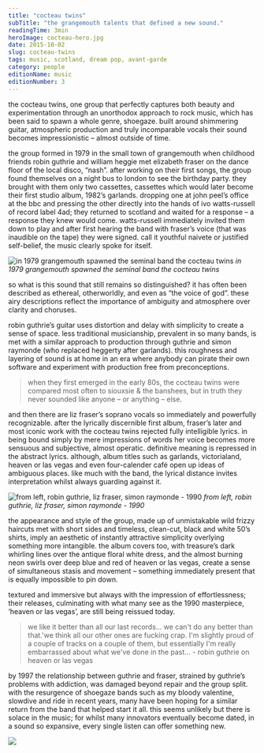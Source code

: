 ```yaml
---
title: "cocteau twins"
subTitle: "the grangemouth talents that defined a new sound."
readingTime: 3min
heroImage: cocteau-hero.jpg
date: 2015-10-02
slug: cocteau-twins
tags: music, scotland, dream pop, avant-garde
category: people
editionName: music
editionNumber: 3
---
```


the cocteau twins, one group that perfectly captures both beauty and experimentation through an unorthodox approach to rock music, which has been said to spawn a whole genre, shoegaze. built around shimmering guitar, atmospheric production and truly incomparable vocals their sound becomes impressionistic – almost outside of time.

the group formed in 1979 in the small town of grangemouth when childhood friends robin guthrie and william heggie met elizabeth fraser on the dance floor of the local disco, “nash”. after working on their first songs, the group found themselves on a night bus to london to see the birthday party. they brought with them only two cassettes, cassettes which would later become their first studio album, 1982’s garlands. dropping one at john peel’s office at the bbc and pressing the other directly into the hands of ivo watts-russell of record label 4ad; they returned to scotland and waited for a response – a response they knew would come. watts-russell immediately invited them down to play and after first hearing the band with fraser’s voice (that was inaudible on the tape) they were signed. call it youthful naivete or justified self-belief, the music clearly spoke for itself.

![in 1979 grangemouth spawned the seminal band the cocteau twins](garlands.jpg)
*in 1979 grangemouth spawned the seminal band the cocteau twins*

so what is this sound that still remains so distinguished? it has often been described as ethereal, otherworldly, and even as “the voice of god”. these airy descriptions reflect the importance of ambiguity and atmosphere over clarity and choruses.

robin guthrie’s guitar uses distortion and delay with simplicity to create a sense of space. less traditional musicianship, prevalent in so many bands, is met with a similar approach to production through guthrie and simon raymonde (who replaced heggerty after garlands). this roughness and layering of sound is at home in an era where anybody can pirate their own software and experiment with production free from preconceptions.

>when they first emerged in the early 80s, the cocteau twins were compared most often to siouxsie & the banshees, but in truth they never sounded like anyone – or anything – else.

and then there are liz fraser’s soprano vocals so immediately and powerfully recognizable. after the lyrically discernible first album, fraser’s later and most iconic work with the cocteau twins rejected fully intelligible lyrics. in being bound simply by mere impressions of words her voice becomes more sensuous and subjective, almost operatic. definitive meaning is repressed in the abstract lyrics. although, album titles such as garlands, victorialand, heaven or las vegas and even four-calender café open up ideas of ambiguous places. like much with the band, the lyrical distance invites interpretation whilst always guarding against it.

![from left, robin guthrie, liz fraser, simon raymonde - 1990](cocteau-90.jpg)
*from left, robin guthrie, liz fraser, simon raymonde - 1990*

the appearance and style of the group, made up of unmistakable wild frizzy haircuts met with short sides and timeless, clean-cut, black and white 50’s shirts, imply an aesthetic of instantly attractive simplicity overlying something more intangible. the album covers too, with treasure’s dark whirling lines over the antique floral white dress, and the almost burning neon swirls over deep blue and red of heaven or las vegas, create a sense of simultaneous stasis and movement – something immediately present that is equally impossible to pin down.

textured and immersive but always with the impression of effortlessness; their releases, culminating with what many see as the 1990 masterpiece, ‘heaven or las vegas’, are still being reissued today.

>we like it better than all our last records... we can't do any better than that.'we think all our other ones are fucking crap. I'm slightly proud of a couple of tracks on a couple of them, but essentially I'm really embarrassed about what we've done in the past… - robin guthrie on heaven or las vegas

by 1997 the relationship between guthrie and fraser, strained by guthrie’s problems with addiction, was damaged beyond repair and the group split. with the resurgence of shoegaze bands such as my bloody valentine, slowdive and ride in recent years, many have been hoping for a similar return from the band that helped start it all. this seems unlikely but there is solace in the music; for whilst many innovators eventually become dated, in a sound so expansive, every single listen can offer something new.

![](cocteau-footer.jpg)
